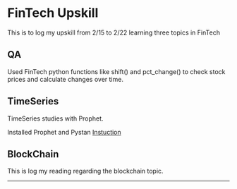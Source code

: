 # FinTech Upskill

This is to log my upskill from 2/15 to 2/22 learning three topics in FinTech



## QA
Used FinTech python functions like shift() and pct_change() to check stock prices and calculate changes over time.


## TimeSeries

TimeSeries studies with Prophet.

Installed Prophet and Pystan
[Instuction](https://github.com/coding-boot-camp/FinTech-Online/blob/9638007cca8e840e21da5560f4467420483c8862/01-Async-Lesson-Plans/11-Time-Series/03-Time_Series_Forecasting/03-Time_Series_Forecasting.md)



## BlockChain

This is log my reading regarding the blockchain topic.


---
